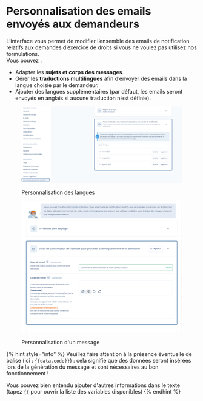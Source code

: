 # Personnalisation des emails envoyés aux demandeurs

L’interface vous permet de modifier l’ensemble des emails de notification relatifs aux demandes d’exercice de droits si vous ne voulez pas utilisez nos formulations.\
Vous pouvez :

* Adapter les **sujets et corps des messages**.
* Gérer les **traductions multilingues** afin d’envoyer des emails dans la langue choisie par le demandeur.
* Ajouter des langues supplémentaires (par défaut, les emails seront envoyés en anglais si aucune traduction n’est définie).

<figure><img src="../../../.gitbook/assets/workspace-settings_lang01_fr.png" alt=""><figcaption><p>Personnalisation des langues</p></figcaption></figure>

<figure><img src="../../../.gitbook/assets/workspace-settings_lang_surcharge_fr.png" alt=""><figcaption><p>Personnalisation d'un message</p></figcaption></figure>

{% hint style="info" %}
Veuillez faire attention à la présence éventuelle de balise (ici : `{{data.code}}`) : cela signifie que des données seront insérées lors de la génération du message et sont nécessaires au bon fonctionnement !&#x20;

Vous pouvez bien entendu ajouter d'autres informations dans le texte (tapez `{{` pour ouvrir la liste des variables disponibles)
{% endhint %}
